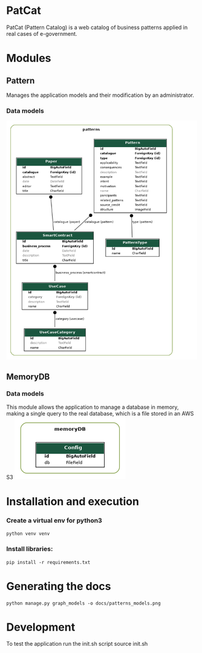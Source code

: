 # PatCat
PatCat (Pattern Catalog) is a web catalog of business patterns applied in real cases of e-government.

# Modules
## Pattern
Manages the application models and their modification by an administrator.
### Data models
![alt text](/docs/patterns_models.png)

## MemoryDB
### Data models
This module allows the application to manage a database in memory, making a single query to the real database, which is a file stored in an AWS S3
![alt text](/docs/memoryDB.png)

# Installation and execution
### Create a virtual env for python3
    python venv venv

### Install libraries:
    pip install -r requirements.txt

# Generating the docs
    python manage.py graph_models -o docs/patterns_models.png

# Development
To test the application run the init.sh script
    source init.sh
